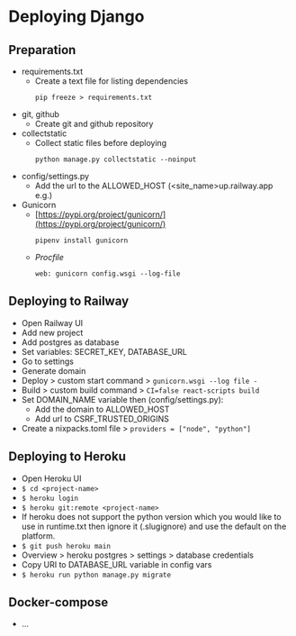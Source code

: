 # Deploying Django

## Preparation
*	requirements.txt
    - Create a text file for listing dependencies
	    ```
        pip freeze > requirements.txt
	    ```
*	git, github
    - Create git and github repository
*	collectstatic
    - Collect static files before deploying
      ```
      python manage.py collectstatic --noinput
      ```
*	config/settings.py
    - Add the url to the ALLOWED_HOST (<site_name>up.railway.app e.g.)
*   Gunicorn
    - [https://pypi.org/project/gunicorn/](https://pypi.org/project/gunicorn/)
        ```
        pipenv install gunicorn
        ```
    - _Procfile_
        ```
        web: gunicorn config.wsgi --log-file
        ```

## Deploying to Railway
 
 - Open Railway UI
 - Add new project
 - Add postgres as database
 - Set variables: SECRET_KEY, DATABASE_URL
 - Go to settings
 - Generate domain
 - Deploy > custom start command > ``` gunicorn.wsgi --log file - ```
 - Build > custom build command > ``` CI=false react-scripts build ```
 - Set DOMAIN_NAME variable then (config/settings.py):
   - Add the domain to ALLOWED_HOST
   - Add url to CSRF_TRUSTED_ORIGINS
- Create a nixpacks.toml file  > ``` providers = ["node", "python"] ```

## Deploying to Heroku

- Open Heroku UI
- ``` $ cd <project-name> ```
- ``` $ heroku login ```
- ``` $ heroku git:remote <project-name> ```
- If heroku does not support the python version which you would like to use in runtime.txt then ignore it (.slugignore) and use the default on the platform.
- ``` $ git push heroku main ```
- Overview > heroku postgres > settings > database credentials
- Copy URI to DATABASE_URL variable in config vars
- ``` $ heroku run python manage.py migrate ```

## Docker-compose
 - ...
